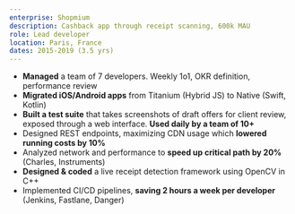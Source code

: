```yaml
---
enterprise: Shopmium
description: Cashback app through receipt scanning, 600k MAU
role: Lead developer
location: Paris, France
dates: 2015-2019 (3.5 yrs)
---
```


- **Managed** a team of 7 developers. Weekly 1o1, OKR definition, performance review
- **Migrated iOS/Android apps** from Titanium (Hybrid JS) to Native (Swift, Kotlin)
- **Built a test suite** that takes screenshots of draft offers for client review, exposed through a web interface. **Used daily by a team of 10+**
- Designed REST endpoints, maximizing CDN usage which **lowered running costs by 10%**
- Analyzed network and performance to **speed up critical path by 20%** (Charles, Instruments)
- **Designed & coded** a live receipt detection framework using OpenCV in C++
- Implemented CI/CD pipelines, **saving 2 hours a week per developer** (Jenkins, Fastlane, Danger)
